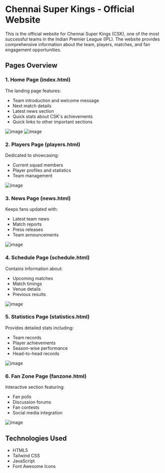 # Chennai Super Kings - Official Website

This is the official website for Chennai Super Kings (CSK), one of the most successful teams in the Indian Premier League (IPL). The website provides comprehensive information about the team, players, matches, and fan engagement opportunities.

## Pages Overview

### 1. Home Page (index.html)
The landing page features:
- Team introduction and welcome message
- Next match details
- Latest news section
- Quick stats about CSK's achievements
- Quick links to other important sections

![image](https://github.com/user-attachments/assets/18df17c2-5304-40d6-817e-0add64e0f0d2)
![image](https://github.com/user-attachments/assets/c65ce7ee-ce3b-4513-980b-756a2f30e090)



### 2. Players Page (players.html)
Dedicated to showcasing:
- Current squad members
- Player profiles and statistics
- Team management

![image](https://github.com/user-attachments/assets/3b76ec97-926b-4901-840f-f92823ad0ee9)


### 3. News Page (news.html)
Keeps fans updated with:
- Latest team news
- Match reports
- Press releases
- Team announcements

![image](https://github.com/user-attachments/assets/17908569-dc34-4332-b515-3bfaadbf912e)


### 4. Schedule Page (schedule.html)
Contains information about:
- Upcoming matches
- Match timings
- Venue details
- Previous results

![image](https://github.com/user-attachments/assets/87c78e3e-e763-4fcf-9a92-4b55ec88af52)


### 5. Statistics Page (statistics.html)
Provides detailed stats including:
- Team records
- Player achievements
- Season-wise performance
- Head-to-head records

![image](https://github.com/user-attachments/assets/10a51eb7-98a5-4480-943f-a24aec5f5e82)


### 6. Fan Zone Page (fanzone.html)
Interactive section featuring:
- Fan polls
- Discussion forums
- Fan contests
- Social media integration

![image](https://github.com/user-attachments/assets/77cb3e25-fa38-43c3-849c-ad79cf1e8b89)

## Technologies Used
- HTML5
- Tailwind CSS
- JavaScript
- Font Awesome Icons

